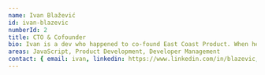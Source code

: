 ```yaml
---
name: Ivan Blažević
id: ivan-blazevic
numberId: 2
title: CTO & Cofounder
bio: Ivan is a dev who happened to co-found East Coast Product. When he’s not working, he’s hunting for the next good read or for a good pickup game of Futbol.
areas: JavaScript, Product Development, Developer Management
contact: { email: ivan, linkedin: https://www.linkedin.com/in/blazevic, github: https://github.com/iblazevic, twitter: https://twitter.com/iBlaze17 }
---
```

